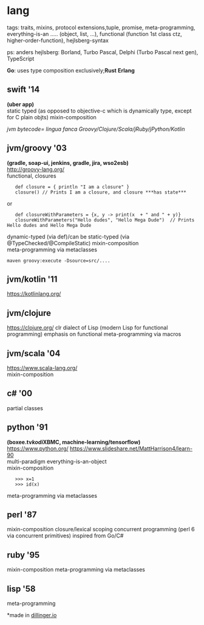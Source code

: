 
#  lang

tags: traits, mixins, protocol extensions,tuple, promise, meta-programming, everything-is-an ..... (object, list, ...), functional (function 1st class ctz, higher-order-function), hejlsberg-syntax

ps: anders hejlsberg: Borland, Turbo Pascal, Delphi (Turbo Pascal next gen), TypeScript  

**Go**: uses type composition exclusively;**Rust** **Erlang**

## swift '14
**(uber app)**  
static typed (as opposed to objective-c which is dynamically type, except for C plain objts)
mixin-composition   


_jvm bytecode= lingua fanca Groovy/Clojure/Scala/jRuby/jPython/Kotlin_

## jvm/groovy '03   
**(gradle, soap-ui, jenkins, gradle, jira, wso2esb)**  
 http://groovy-lang.org/     
 functional, closures 
~~~~ 
   def closure = { println "I am a closure" }
   closure() // Prints I am a closure, and closure ***has state***
~~~~   
or   
~~~~  
   def closureWithParameters = {x, y -> print(x  + " and " + y)}
   closureWithParameters("Hello dudes", "Hello Mega Dude")  // Prints Hello dudes and Hello Mega Dude
~~~~
dynamic-typed (via def)/can be static-typed (via @TypeChecked/@CompileStatic)
mixin-composition   
meta-programming via metaclasses
~~~~
maven groovy:execute -Dsource=src/....
~~~~

## jvm/kotlin '11    
 https://kotlinlang.org/ 

## jvm/clojure    
 https://clojure.org/
clr
dialect of Lisp (modern Lisp for functional programming)
emphasis on functional
meta-programming via macros

## jvm/scala '04      
 https://www.scala-lang.org/   
mixin-composition   

## c# '00
 partial classes

## python '91   
**(boxee.tv*kodi*XBMC, machine-learning/tensorflow)**  
 https://www.python.org/ 
 https://www.slideshare.net/MattHarrison4/learn-90  
 multi-paradigm
 everything-is-an-object  
 mixin-composition  
~~~~
   >>> x=1 
   >>> id(x)
~~~~
meta-programming via metaclasses

## perl '87  
mixin-composition
closure/lexical scoping
concurrent programming (perl 6 via concurrent primitives) inspired from Go/C#
 
## ruby '95   
mixin-composition
meta-programming via metaclasses

## lisp '58   
meta-programming


*made in [dillinger.io](http://dillinger.io)



